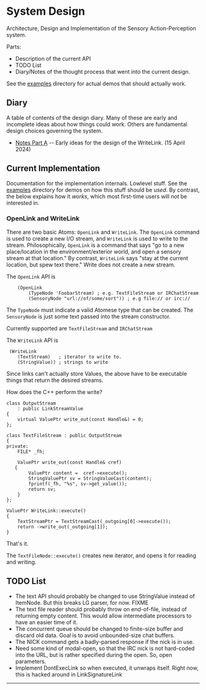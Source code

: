 System Design
=============
Architecture, Design and Implementation of the Sensory Action-Perception
system.

Parts:
* Description of the current API
* TODO List
* Diary/Notes of the thought process that went into the current design.

See the [examples](examples) directory for actual demos that should
actually work.

Diary
-----
A table of contents of the design diary. Many of these are early and
incomplete ideas about how things could work. Others are fundamental
design choices governing the system.

* [Notes Part A](DesignNotes-A.md) -- Early ideas for the design of
  the WriteLink. (15 April 2024)

Current Implementation
----------------------
Documentation for the implementation internals. Lowlevel stuff. See the
[examples](examples) directory for demos on how this stuff should be
*used*. By contrast, the below explains how it *works*, which most
first-time users will *not* be interested in.

### OpenLink and WriteLink
There are two basic Atoms: `OpenLink` and `WriteLink`. The `OpenLink`
command is used to create a new I/O stream, and `WriteLink` is used to
write to the stream. Philosophically, `OpenLink` is a command that says
"go to a new place/location in the environment/exterior world, and open
a sensory stream at that location."  By contrast, `WriteLink` says "stay
at the current location, but spew text there." Write does not create a
new stream.

The `OpenLink` API is
```
	(OpenLink
		(TypeNode 'FoobarStream) ; e.g. TextFileStream or IRChatStream
		(SensoryNode "url://of/some/sort")) ; e.g file:// or irc://
```
The `TypeNode` must indicate a valid Atomese type that can be created.
The `SensoryNode` is just some text passed into the stream constructor.

Currently supported are `TextFileStream` and `IRChatStream`

The `WriteLink` API is
```
 (WriteLink
    (TextStream)   ; iterator to write to.
    (StringValue)) ; strings to write
```
Since links can't actually store Values, the above have to be executable
things that return the desired streams.

How does the C++ perform the write?
```
class OutputStream
	: public LinkStreamValue
{
	virtual ValuePtr write_out(const Handle&) = 0;
};

class TextFileStream : public OutputStream
{
private:
	FILE* _fh;

	ValuePtr write_out(const Handle& cref)
   {
		ValuePtr content =  cref->execute();
		StringValuePtr sv = StringValueCast(content);
		fprintf(_fh, "%s", sv->get_value());
		return sv;
	}
};

ValuePtr WriteLink::execute()
{
	TextStreamPtr = TextStreamCast(_outgoing[0]->execute());
	return ->write_out(_outgoing[1]);
}
```
That's it.

The `TextFileNode::execute()` creates new iterator,
and opens it for reading and writing.

TODO List
---------
* The text API should probably be changed to use StringValue instead
  of ItemNode. But this breaks LG parser, for now. FIXME
* The text file reader should probably throw on end-of-file, instead
  of returning empty content. This would allow intermediate processors
  to have an easier time of it.
* The concurrent queue should be changed to finite-size buffer and
  discard old data. Goal is to avoid unbounded-size chat buffers.
* The NICK command gets a badly-parsed response if the nick is in use.
* Need some kind of modal-open, so that the IRC nick is not hard-coded
  into the URL, but is rather specified during the open. So, open
  parameters.
* Implement DontExecLink so when executed, it unwraps itself.
  Right now, this is hacked around in LinkSignatureLink

--------------------------------
